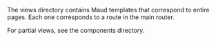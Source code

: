 The views directory contains Maud templates that correspond to entire pages.
Each one corresponds to a route in the main router.

For partial views, see the components directory.
